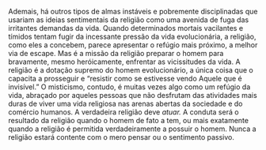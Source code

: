 ﻿Ademais, há outros tipos de almas instáveis e pobremente disciplinadas que usariam as ideias sentimentais da religião como uma avenida de fuga das irritantes demandas da vida. Quando determinados mortais vacilantes e tímidos tentam fugir da incessante pressão da vida evolucionária, a religião, como eles a concebem, parece apresentar o refúgio mais próximo, a melhor via de escape. Mas é a missão da religião  preparar o homem para bravamente, mesmo heróicamente, enfrentar as vicissitudes da vida. A religião é a dotação supremo do homem evolucionário, a única coisa que o capacita a prosseguir e “resistir como se  estivesse vendo Aquele que é invisível.” O misticismo, contudo, é muitas vezes algo como um refúgio da vida, abraçado por aqueles pessoas que não desfrutam das atividades mais duras de viver uma vida religiosa nas arenas abertas da sociedade e do comércio humanos. A verdadeira religião deve *atuar.* A conduta será o resultado da religião quando o homem de fato a tem, ou mais exatamente quando a religião é permitida verdadeiramente a possuir o homem. Nunca a religião estará contente com o mero pensar ou o sentimento passivo.
